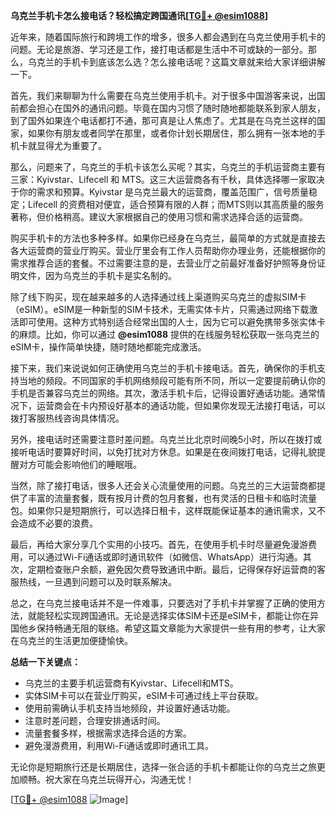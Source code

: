**乌克兰手机卡怎么接电话？轻松搞定跨国通讯[[TG💪+ @esim1088](https://t.me/s/esim1088)]**

近年来，随着国际旅行和跨境工作的增多，很多人都会遇到在乌克兰使用手机卡的问题。无论是旅游、学习还是工作，接打电话都是生活中不可或缺的一部分。那么，乌克兰的手机卡到底该怎么选？怎么接电话呢？这篇文章就来给大家详细讲解一下。

首先，我们来聊聊为什么需要在乌克兰使用手机卡。对于很多中国游客来说，出国前都会担心在国外的通讯问题。毕竟在国内习惯了随时随地都能联系到家人朋友，到了国外如果连个电话都打不通，那可真是让人焦虑了。尤其是在乌克兰这样的国家，如果你有朋友或者同学在那里，或者你计划长期居住，那么拥有一张本地的手机卡就显得尤为重要了。

那么，问题来了，乌克兰的手机卡该怎么买呢？其实，乌克兰的手机运营商主要有三家：Kyivstar、Lifecell 和 MTS。这三大运营商各有千秋，具体选择哪一家取决于你的需求和预算。Kyivstar 是乌克兰最大的运营商，覆盖范围广，信号质量稳定；Lifecell 的资费相对便宜，适合预算有限的人群；而MTS则以其高质量的服务著称，但价格稍高。建议大家根据自己的使用习惯和需求选择合适的运营商。

购买手机卡的方法也多种多样。如果你已经身在乌克兰，最简单的方式就是直接去各大运营商的营业厅购买。营业厅里会有工作人员帮助你办理业务，还能根据你的需求推荐合适的套餐。不过需要注意的是，去营业厅之前最好准备好护照等身份证明文件，因为乌克兰的手机卡是实名制的。

除了线下购买，现在越来越多的人选择通过线上渠道购买乌克兰的虚拟SIM卡（eSIM）。eSIM是一种新型的SIM卡技术，无需实体卡片，只需通过网络下载激活即可使用。这种方式特别适合经常出国的人士，因为它可以避免携带多张实体卡的麻烦。比如，你可以通过 **@esim1088** 提供的在线服务轻松获取一张乌克兰的eSIM卡，操作简单快捷，随时随地都能完成激活。

接下来，我们来说说如何正确使用乌克兰的手机卡接电话。首先，确保你的手机支持当地的频段。不同国家的手机网络频段可能有所不同，所以一定要提前确认你的手机是否兼容乌克兰的网络。其次，激活手机卡后，记得设置好通话功能。通常情况下，运营商会在卡内预设好基本的通话功能，但如果你发现无法接打电话，可以拨打客服热线咨询具体情况。

另外，接电话时还需要注意时差问题。乌克兰比北京时间晚5小时，所以在拨打或接听电话时要算好时间，以免打扰对方休息。如果是在夜间拨打电话，记得礼貌提醒对方可能会影响他们的睡眠哦。

当然，除了接打电话，很多人还会关心流量使用的问题。乌克兰的三大运营商都提供了丰富的流量套餐，既有按月计费的包月套餐，也有灵活的日租卡和临时流量包。如果你只是短期旅行，可以选择日租卡，这样既能保证基本的通讯需求，又不会造成不必要的浪费。

最后，再给大家分享几个实用的小技巧。首先，在使用手机卡时尽量避免漫游费用，可以通过Wi-Fi通话或即时通讯软件（如微信、WhatsApp）进行沟通。其次，定期检查账户余额，避免因欠费导致通讯中断。最后，记得保存好运营商的客服热线，一旦遇到问题可以及时联系解决。

总之，在乌克兰接电话并不是一件难事，只要选对了手机卡并掌握了正确的使用方法，就能轻松实现跨国通讯。无论是选择实体SIM卡还是eSIM卡，都能让你在异国他乡保持畅通无阻的联络。希望这篇文章能为大家提供一些有用的参考，让大家在乌克兰的生活更加便捷愉快。

**总结一下关键点：**
- 乌克兰的主要手机运营商有Kyivstar、Lifecell和MTS。
- 实体SIM卡可以在营业厅购买，eSIM卡可通过线上平台获取。
- 使用前需确认手机支持当地频段，并设置好通话功能。
- 注意时差问题，合理安排通话时间。
- 流量套餐多样，根据需求选择合适的方案。
- 避免漫游费用，利用Wi-Fi通话或即时通讯工具。

无论你是短期旅行还是长期居住，选择一张合适的手机卡都能让你的乌克兰之旅更加顺畅。祝大家在乌克兰玩得开心，沟通无忧！

[[TG💪+ @esim1088](https://t.me/s/esim1088) ![Image](https://i.postimg.cc/4NQfJmqS/Snipaste-2025-05-13-00-14-12.png)]